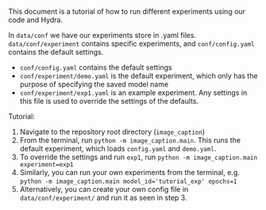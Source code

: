 This document is a tutorial of how to run different experiments using our code and Hydra. 

In `data/conf` we have our experiments store in .yaml files. `data/conf/experiment` contains specific experiments, and `conf/config.yaml` contains the default settings. 

- `conf/config.yaml` contains the default settings
- `conf/experiment/demo.yaml` is the default experiment, which only has the purpose of specifying the saved model name
- `conf/experiment/exp1.yaml` is an example experiment. Any settings in this file is used to override the settings of the defaults.

Tutorial:

1. Navigate to the repository root directory (`image_caption`)
2. From the terminal, run `python -m image_caption.main`. This runs the default experiment, which loads `config.yaml` and `demo.yaml`.
3. To override the settings and run `exp1`, run `python -m image_caption.main experiment=exp1`
4. Similarly, you can run your own experiments from the terminal, e.g. `python -m image_caption.main model_id='tutorial_exp' epochs=1`
5. Alternatively, you can create your own config file in `data/conf/experiment/` and run it as seen in step 3. 